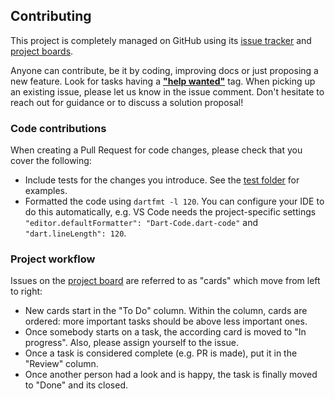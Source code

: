 Contributing
------------------
This project is completely managed on GitHub using its [issue tracker](https://github.com/objectbox/objectbox-dart/issues) and [project boards](https://github.com/objectbox/objectbox-dart/projects).

Anyone can contribute, be it by coding, improving docs or just proposing a new feature. 
Look for tasks having a [**"help wanted"**](https://github.com/objectbox/objectbox-dart/issues?q=is%3Aissue+is%3Aopen+label%3A%22help+wanted%22) tag. 
When picking up an existing issue, please let us know in the issue comment. 
Don't hesitate to reach out for guidance or to discuss a solution proposal!

### Code contributions
When creating a Pull Request for code changes, please check that you cover the following:
* Include tests for the changes you introduce. See the [test folder](test) for examples.
* Formatted the code using `dartfmt -l 120`. You can configure your IDE to do this automatically, 
  e.g. VS Code needs the project-specific settings `"editor.defaultFormatter": "Dart-Code.dart-code"` and `"dart.lineLength": 120`.

### Project workflow
Issues on the [project board](https://github.com/objectbox/objectbox-dart/projects/3) are referred to as "cards" which move from left to right:

* New cards start in the "To Do" column.
  Within the column, cards are ordered: more important tasks should be above less important ones.  
* Once somebody starts on a task, the according card is moved to "In progress".
  Also, please assign yourself to the issue.
* Once a task is considered complete (e.g. PR is made), put it in the "Review" column.
* Once another person had a look and is happy, the task is finally moved to "Done" and its closed.
